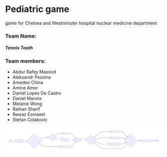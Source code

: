 # Pediatric game
game for Chelsea and Westminster hospital nuclear medicine department

### Team Name:
##### Tennis Tooth

### Team members:
* Abdur Rafey Masood
* Aleksandr Pessina
* Amedeo China
* Amine Amor
* Daniel Lopes De Castro
* Daniel Mannix
* Melanie Wong
* Raihan Sharif
* Rewaz Esmaeel
* Stefan Colakovic

![Alt text](./DocumentationAssets/NavigationGraphLR.svg)
